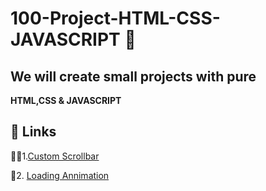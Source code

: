 # 100-Project-HTML-CSS-JAVASCRIPT 💯
## We will create small projects with pure 
**HTML,CSS & JAVASCRIPT**


## 🔗 Links
🧑‍🔧1.[Custom Scrollbar](https://github.com/Muhammad-hdu-cpu/100-Project-HTML-CSS-JAVASCRIPT/tree/main/custom-scrollbar)

💫2. [Loading Annimation](https://github.com/Muhammad-hdu-cpu/100-Project-HTML-CSS-JAVASCRIPT/tree/main/loading-animation)